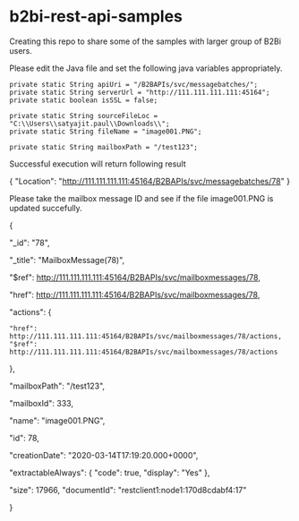 # b2bi-rest-api-samples
Creating this repo to share some of the samples with larger group of B2Bi users.

Please edit the Java file and set the following java variables appropriately.

    private static String apiUri = "/B2BAPIs/svc/messagebatches/";
    private static String serverUrl = "http://111.111.111.111:45164";
    private static boolean isSSL = false;

    private static String sourceFileLoc = "C:\\Users\\satyajit.paul\\Downloads\\";
    private static String fileName = "image001.PNG";  

    private static String mailboxPath = "/test123";

Successful execution will return following result

{
  "Location": "http://111.111.111.111:45164/B2BAPIs/svc/messagebatches/78"
}

Please take the mailbox message ID and see if the file image001.PNG is updated succefully.

{

  "_id": "78",
  
  "_title": "MailboxMessage(78)",
  
  "$ref": http://111.111.111.111:45164/B2BAPIs/svc/mailboxmessages/78,
	
  "href": http://111.111.111.111:45164/B2BAPIs/svc/mailboxmessages/78,
	
  "actions": {
  
    "href": http://111.111.111.111:45164/B2BAPIs/svc/mailboxmessages/78/actions,
    "$ref": http://111.111.111.111:45164/B2BAPIs/svc/mailboxmessages/78/actions
    
  },
  
  "mailboxPath": "/test123",
  
  "mailboxId": 333,
  
  "name": "image001.PNG",
  
  "id": 78,
  
  "creationDate": "2020-03-14T17:19:20.000+0000",
  
  "extractableAlways": {
    "code": true,
    "display": "Yes"
  },
  
  "size": 17966,
  "documentId": "restclient1:node1:170d8cdabf4:17"
  
}
